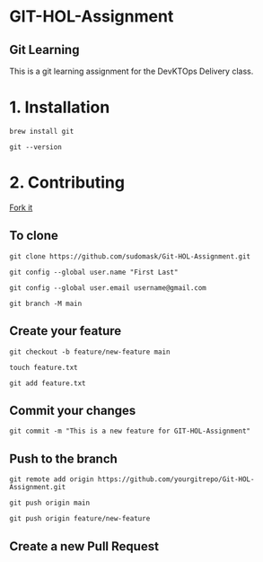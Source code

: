 # GIT-HOL-Assignment
## Git Learning

This is a git learning assignment for the DevKTOps Delivery class.

# 1. Installation
```
brew install git

git --version
```

# 2. Contributing 
[Fork it](https://github.com/sudomask/Git-HOL-Assignment.git)

## To clone
```
git clone https://github.com/sudomask/Git-HOL-Assignment.git

git config --global user.name "First Last"

git config --global user.email username@gmail.com

git branch -M main
```
## Create your feature 
```
git checkout -b feature/new-feature main

touch feature.txt

git add feature.txt
 ```
## Commit your changes
```
git commit -m "This is a new feature for GIT-HOL-Assignment"
```
## Push to the branch 
```
git remote add origin https://github.com/yourgitrepo/Git-HOL-Assignment.git

git push origin main

git push origin feature/new-feature
```

## Create a new Pull Request

 



